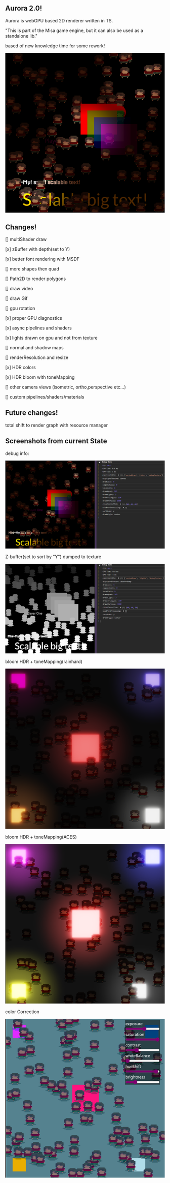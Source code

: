 ## Aurora 2.0!

Aurora is webGPU based 2D renderer written in TS.

"This is part of the Misa game engine, but it can also be used as a standalone lib."

based of new knowledge time for some rework!

![Current State](/public/current.png)

## Changes!

[] multiShader draw

[x] zBuffer with depth(set to Y)

[x] better font rendering with MSDF

[] more shapes then quad

[] Path2D to render polygons

[] draw video

[] draw Gif

[] gpu rotation

[x] proper GPU diagnostics

[x] async pipelines and shaders

[x] lights drawn on gpu and not from texture

[] normal and shadow maps

[] renderResolution and resize

[x] HDR colors

[x] HDR bloom with toneMapping

[] other camera views (isometric, ortho,perspective etc...)

[] custom pipelines/shaders/materials

## Future changes!

total shift to render graph with resource manager

## Screenshots from current State

debug info:

![debug State](/public/debug.png)

Z-buffer(set to sort by "Y") dumped to texture

![debug State](/public/zBuffer.png)

bloom HDR + toneMapping(rainhard)

![bloom State](/public/bloom-rainhard.png)

bloom HDR + toneMapping(ACES)

![bloom State](/public/bloom-aces.png)

color Correction

![colCor State](/public/colCor.png)
